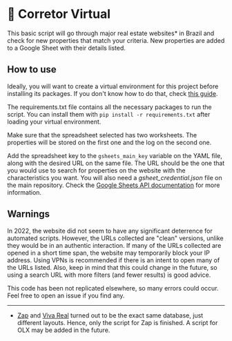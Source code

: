 # 🏡 Corretor Virtual

This basic script will go through major real estate websites* in Brazil and check for new properties that match your criteria.
New properties are added to a Google Sheet with their details listed.

## How to use
Ideally, you will want to create a virtual environment for this project before installing its packages. If you don't know how to do that, check [this guide](https://packaging.python.org/guides/installing-using-pip-and-virtual-environments/).

The requirements.txt file contains all the necessary packages to run the script. You can install them with `pip install -r requirements.txt` after loading your virtual environment.

Make sure that the spreadsheet selected has two worksheets. The properties will be stored on the first one and the log on the second one.

Add the spreadsheet key to the `gsheets_main_key` variable on the YAML file, along with the desired URL on the same file. The URL should be the one that you would use to search for properties on the website with the characteristics you want.
You will also need a *gsheet_credential.json* file on the main repository. Check the [Google Sheets API documentation](https://developers.google.com/sheets/api/quickstart/python) for more information.
## Warnings

In 2022, the website did not seem to have any significant deterrence for automated scripts. However, the URLs collected are "clean" versions, unlike they would be in an authentic interaction. If many of the URLs collected are opened in a short time span, the website may temporarily block your IP address. Using VPNs is recommended if there is an intent to open many of the URLs listed. Also, keep in mind that this could change in the future, so using a search URL with more filters (and fewer results) is good advice.

This code has been not replicated elsewhere, so many errors could occur. Feel free to open an issue if you find any.

<hr>

* [Zap](https://www.zapimoveis.com.br/) and [Viva Real](https://www.vivareal.com.br/) turned out to be the exact same database, just different layouts. Hence, only the script for Zap is finished. A script for OLX may be added in the future.
